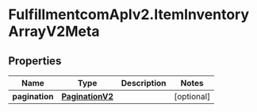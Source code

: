 # FulfillmentcomApIv2.ItemInventoryArrayV2Meta

## Properties
Name | Type | Description | Notes
------------ | ------------- | ------------- | -------------
**pagination** | [**PaginationV2**](PaginationV2.md) |  | [optional] 
